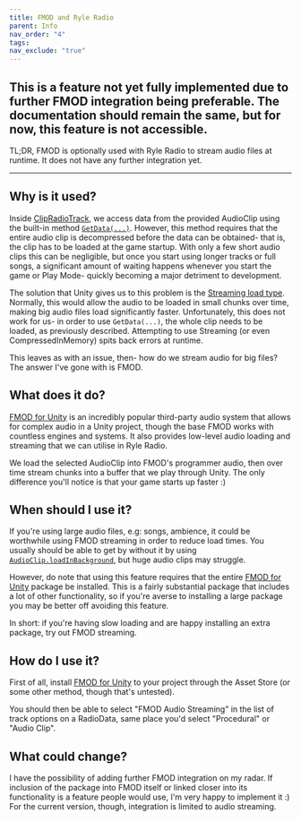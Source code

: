 ```yaml
---
title: FMOD and Ryle Radio
parent: Info
nav_order: "4"
tags:
nav_exclude: "true"
---
```


## This is a feature not yet fully implemented due to further FMOD integration being preferable. The documentation should remain the same, but for now, this feature is not accessible.

TL;DR, FMOD is optionally used with Ryle Radio to stream audio files at runtime. It does not have any further integration yet.

---

## Why is it used?
Inside [ClipRadioTrack](ClipRadioTrack), we access data from the provided AudioClip using the built-in method [`GetData(...)`](https://docs.unity3d.com/6000.2/Documentation/ScriptReference/AudioClip.GetData.html). However, this method requires that the entire audio clip is decompressed before the data can be obtained- that is, the clip has to be loaded at the game startup. With only a few short audio clips this can be negligible, but once you start using longer tracks or full songs, a significant amount of waiting happens whenever you start the game or Play Mode- quickly becoming a major detriment to development.

The solution that Unity gives us to this problem is the [Streaming load type](https://docs.unity3d.com/6000.2/Documentation/ScriptReference/AudioClipLoadType.html). Normally, this would allow the audio to be loaded in small chunks over time, making big audio files load significantly faster. Unfortunately, this does not work for us- in order to use `GetData(...)`, the whole clip needs to be loaded, as previously described. Attempting to use Streaming (or even CompressedInMemory) spits back errors at runtime.

This leaves as with an issue, then- how do we stream audio for big files? The answer I've gone with is FMOD.

## What does it do?
[FMOD for Unity](https://assetstore.unity.com/packages/tools/audio/fmod-for-unity-2-02-161631) is an incredibly popular third-party audio system that allows for complex audio in a Unity project, though the base FMOD works with countless engines and systems. It also provides low-level audio loading and streaming that we can utilise in Ryle Radio.

We load the selected AudioClip into FMOD's programmer audio, then over time stream chunks into a buffer that we play through Unity. The only difference you'll notice is that your game starts up faster :)

## When should I use it?
If you're using large audio files, e.g: songs, ambience, it could be worthwhile using FMOD streaming in order to reduce load times. You usually should be able to get by without it by using [`AudioClip.loadInBackground`](https://docs.unity3d.com/6000.2/Documentation/ScriptReference/AudioClip-loadInBackground.html), but huge audio clips may struggle.

However, do note that using this feature requires that the entire [FMOD for Unity](https://assetstore.unity.com/packages/tools/audio/fmod-for-unity-2-02-161631) package be installed. This is a fairly substantial package that includes a lot of other functionality, so if you're averse to installing a large package you may be better off avoiding this feature.

In short: if you're having slow loading and are happy installing an extra package, try out FMOD streaming.

## How do I use it?
First of all, install [FMOD for Unity](https://assetstore.unity.com/packages/tools/audio/fmod-for-unity-2-02-161631) to your project through the Asset Store (or some other method, though that's untested).

You should then be able to select "FMOD Audio Streaming" in the list of track options on a RadioData, same place you'd select "Procedural" or "Audio Clip".

## What could change?
I have the possibility of adding further FMOD integration on my radar. If inclusion of the package into FMOD itself or linked closer into its functionality is a feature people would use, I'm very happy to implement it :) For the current version, though, integration is limited to audio streaming.
